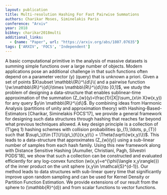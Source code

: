 ```yaml
---
layout: publication
title: Multi-resolution Hashing For Fast Pairwise Summations
authors: Charikar Moses, Siminelakis Paris
conference: "Arxiv"
year: 2018
bibkey: charikar2018multi
additional_links:
  - {name: "Paper", url: "https://arxiv.org/abs/1807.07635"}
tags: ['ARXIV', 'FOCS', 'Independent']
---
```

A basic computational primitive in the analysis of massive datasets is summing simple functions over a large number of objects. Modern applications pose an additional challenge in that such functions often depend on a parameter vector \(y\) (query) that is unknown a priori. Given a set of points $X\subset \mathbb\{R\}^\{d\}\( and a pairwise function \)w:\mathbb\{R\}^\{d\}\times \mathbb\{R\}^\{d\}\to [0,1]$, we study the problem of designing a data-structure that enables sublinear-time approximation of the summation \(Z\_\{w\}(y)=\frac\{1\}\{|X|\}\sum\_\{x\in X\}w(x,y)\) for any query $y\in \mathbb\{R\}^\{d\}$. By combining ideas from Harmonic Analysis (partitions of unity and approximation theory) with Hashing-Based-Estimators [Charikar, Siminelakis FOCS'17], we provide a general framework for designing such data structures through hashing that reaches far beyond what previous techniques allowed. A key design principle is a collection of \(T\geq 1\) hashing schemes with collision probabilities \(p\_\{1\},\ldots, p\_\{T\}\) such that $\sup\_\{t\in [T]\}\\{p\_\{t\}(x,y)\\} = \Theta(\sqrt\{w(x,y)\})$. This leads to a data-structure that approximates \(Z\_\{w\}(y)\) using a sub-linear number of samples from each hash family. Using this new framework along with Distance Sensitive Hashing [Aumuller, Christiani, Pagh, Silvestri PODS'18], we show that such a collection can be constructed and evaluated efficiently for any log-convex function \(w(x,y)=e^\{\phi(\langle x,y\rangle)\}\) of the inner product on the unit sphere \(x,y\in \mathcal\{S\}^\{d-1\}\). Our method leads to data structures with sub-linear query time that significantly improve upon random sampling and can be used for Kernel Density or Partition Function Estimation. We provide extensions of our result from the sphere to \(\mathbb\{R\}^\{d\}\) and from scalar functions to vector functions.
